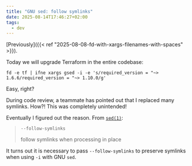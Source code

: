 ```yaml
---
title: "GNU sed: follow symlinks"
date: 2025-08-14T17:46:27+02:00
tags:
  - dev
---
```


[Previously]({{< ref "2025-08-08-fd-with-xargs-filenames-with-spaces" >}}).

Today we will upgrade Terraform in the entire codebase:

```shell
fd -e tf | ifne xargs gsed -i -e 's/required_version = "~> 1.6.6/required_version = "~> 1.10.0/g'
```

Easy, right?

During code review, a teammate has pointed out that I replaced many symlinks.
How?! This was completely unintended!

Eventually I figured out the reason. From [`sed(1)`](https://man.archlinux.org/man/sed.1):

> `--follow-symlinks`
>
> follow symlinks when processing in place

It turns out it is necessary to pass `--follow-symlinks` to preserve symlinks
when using `-i` with GNU `sed`.
